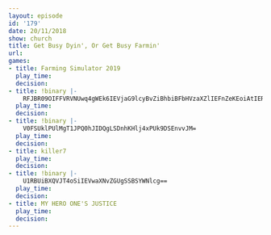 ```yaml
---
layout: episode
id: '179'
date: 20/11/2018
show: church
title: Get Busy Dyin', Or Get Busy Farmin'
url: 
games:
- title: Farming Simulator 2019
  play_time: 
  decision: 
- title: !binary |-
    RFJBR09OIFFVRVNUwq4gWEk6IEVjaG9lcyBvZiBhbiBFbHVzaXZlIEFnZeKEoiAtIERpZ2l0YWwgRWRpdGlvbiBvZiBMaWdodA==
  play_time: 
  decision: 
- title: !binary |-
    V0FSUklPUlMgT1JPQ0hJIDQgLSDnhKHlj4xPUk9DSEnvvJM=
  play_time: 
  decision: 
- title: killer7
  play_time: 
  decision: 
- title: !binary |-
    U1RBUiBXQVJT4oSiIEVwaXNvZGUgSSBSYWNlcg==
  play_time: 
  decision: 
- title: MY HERO ONE'S JUSTICE
  play_time: 
  decision: 
---
```

